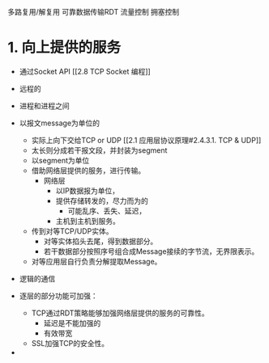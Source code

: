 多路复用/解复用
可靠数据传输RDT
流量控制
拥塞控制

# 1. 向上提供的服务
- 通过Socket API [[2.8 TCP Socket 编程]]
- 远程的
- 进程和进程之间
- 以报文message为单位的
	- 实际上向下交给TCP or UDP [[2.1 应用层协议原理#2.4.3.1. TCP & UDP]]
	- 太长则分成若干报文段，并封装为segment
	- 以segment为单位
	- 借助网络层提供的服务，进行传输。
		- 网络层
			- 以IP数据报为单位，
			- 提供存储转发的，尽力而为的
				- 可能乱序、丢失、延迟，
			- 主机到主机到服务。
	- 传到对等TCP/UDP实体。
		- 对等实体掐头去尾，得到数据部分。
		- 若干数据部分按照序号组合成Message接续的字节流，无界限表示。
	- 对等应用层自行负责分解提取Message。
- 逻辑的通信

- 逐层的部分功能可加强：
	- TCP通过RDT策略能够加强网络层提供的服务的可靠性。
		- 延迟是不能加强的
		- 有效带宽
	- SSL加强TCP的安全性。
- 